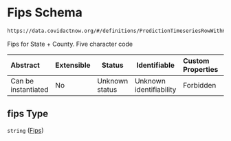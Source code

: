 # Fips Schema

```txt
https://data.covidactnow.org/#/definitions/PredictionTimeseriesRowWithHeader/properties/fips
```

Fips for State + County. Five character code


| Abstract            | Extensible | Status         | Identifiable            | Custom Properties | Additional Properties | Access Restrictions | Defined In                                                   |
| :------------------ | ---------- | -------------- | ----------------------- | :---------------- | --------------------- | ------------------- | ------------------------------------------------------------ |
| Can be instantiated | No         | Unknown status | Unknown identifiability | Forbidden         | Allowed               | none                | [schemas.json\*](../out/schemas.json "open original schema") |

## fips Type

`string` ([Fips](schemas-definitions-predictiontimeseriesrowwithheader-properties-fips.md))
